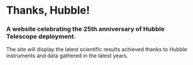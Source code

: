 # Thanks, Hubble!
### A website celebrating the 25th anniversary of Hubble Telescope deployment.

The site will display the latest scientific results achieved thanks to Hubble instruments and data gathered in the latest years.
